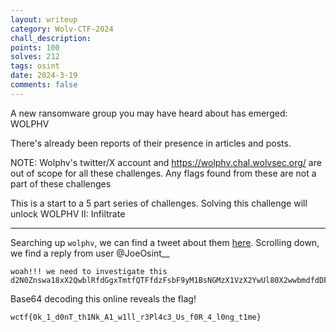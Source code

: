 ```yaml
---
layout: writeup
category: Wolv-CTF-2024
chall_description:
points: 100
solves: 212
tags: osint
date: 2024-3-19
comments: false
---
```


A new ransomware group you may have heard about has emerged: WOLPHV

There's already been reports of their presence in articles and posts.

NOTE: Wolphv's twitter/X account and https://wolphv.chal.wolvsec.org/ are out of scope for all these challenges. Any flags found from these are not a part of these challenges

This is a start to a 5 part series of challenges. Solving this challenge will unlock WOLPHV II: Infiltrate

---

Searching up `wolphv`, we can find a tweet about them [here](https://twitter.com/FalconFeedsio/status/1706989111414849989). Scrolling down, we find a reply from user @JoeOsint__  

```
woah!!! we need to investigate this
d2N0Znswa18xX2QwblRfdGgxTmtfQTFfdzFsbF9yM1BsNGMzX1VzX2YwUl80X2wwbmdfdDFtZX0=
```

Base64 decoding this online reveals the flag!  

    wctf{0k_1_d0nT_th1Nk_A1_w1ll_r3Pl4c3_Us_f0R_4_l0ng_t1me}